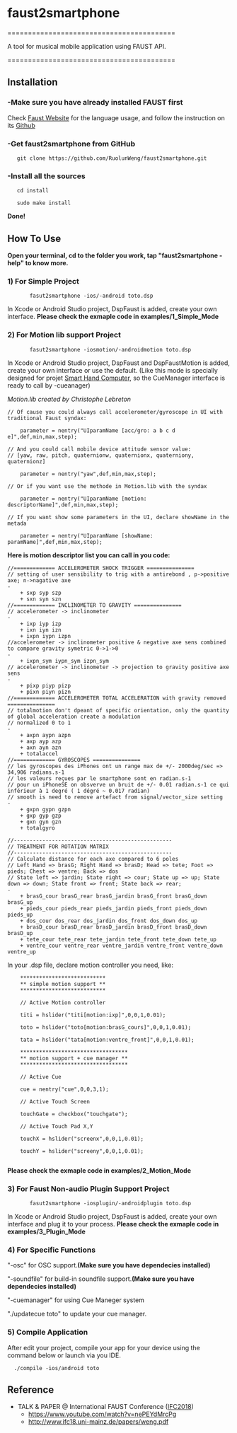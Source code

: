# faust2smartphone


=========================================

A tool for musical mobile application using FAUST API.

=========================================


## Installation

### -Make sure you have already installed FAUST first
Check [Faust Website](https://faust.grame.fr/) for the language usage,
and follow the instruction on its [Github](https://github.com/grame-cncm/faust)

### -Get faust2smartphone from GitHub
`   git clone https://github.com/RuolunWeng/faust2smartphone.git`
 
### -Install all the sources
`   cd install`

`   sudo make install`

**Done!**



## How To Use

**Open your terminal, cd to the folder you work, tap "faust2smartphone -help" to know more.**

### 1) For Simple Project
`       fasut2smartphone -ios/-android toto.dsp`

In Xcode or Android Studio project, DspFaust is added, create your own interface. 
**Please check the exmaple code in examples/1_Simple_Mode**

### 2) For Motion lib support Project
`       fasut2smartphone -iosmotion/-androidmotion toto.dsp`

In Xcode or Android Studio project, DspFaust and DspFaustMotion is added, create your own interface or use the default. 
(Like this mode is specially designed for projet [Smart Hand Computer](https://www.lisilog.com/en/shc-2/), so the CueManager interface is ready to call by -cueanager)

*Motion.lib created by Christophe Lebreton*

>
    
    // Of cause you could always call accelerometer/gyroscope in UI with traditional Faust syndax:

        parameter = nentry("UIparamName [acc/gro: a b c d e]",def,min,max,step);

    // And you could call mobile device attitude sensor value:
    // [yaw, raw, pitch, quaternionw, quaternionx, quaterniony, quaternionz]

        parameter = nentry("yaw",def,min,max,step);

    // Or if you want use the methode in Motion.lib with the syndax

        parameter = nentry("UIparamName [motion: descriptorName]",def,min,max,step);

    // If you want show some parameters in the UI, declare showName in the metada

        parameter = nentry("UIparamName [showName: paramName]",def,min,max,step);

>
**Here is motion descriptor list you can call in you code:**  
>

    //============= ACCELEROMETER SHOCK TRIGGER ===============
	// setting of user sensibility to trig with a antirebond , p->positive axe; n->nagative axe
    - 
        + sxp syp szp
        + sxn syn szn
    //============= INCLINOMETER TO GRAVITY ===============
    // accelerometer -> inclinometer
    - 
        + ixp iyp izp
        + ixn iyn izn
        + ixpn iypn izpn
    //accelerometer -> inclinometer positive & negative axe sens combined to compare gravity symetric 0->1->0
    - 
        + ixpn_sym iypn_sym izpn_sym
	// accelerometer -> inclinometer -> projection to gravity positive axe sens
    - 
        + pixp piyp pizp
        + pixn piyn pizn
    //============= ACCELEROMETER TOTAL ACCELERATION with gravity removed ===============
	// totalmotion don't dpeant of specific orientation, only the quantity of global acceleration create a modulation
	// normalized 0 to 1
    - 
        + axpn aypn azpn
        + axp ayp azp
        + axn ayn azn
        + totalaccel
    //============= GYROSCOPES ===============
	// les gyroscopes des iPhones ont un range max de +/- 2000deg/sec => 34,906 radians.s-1
	// les valeurs reçues par le smartphone sont en radian.s-1
	// pour un iPhoneSE on obsverve un bruit de +/- 0.01 radian.s-1 ce qui inférieur à 1 degré ( 1 dégré ~ 0.017 radian)
	// smooth is need to remove artefact from signal/vector_size setting
    - 
        + gxpn gypn gzpn
        + gxp gyp gzp
        + gxn gyn gzn
        + totalgyro

	//--------------------------------------------------
	// TREATMENT FOR ROTATION MATRIX 
	//--------------------------------------------------
    // Calculate distance for each axe compared to 6 poles
    // Left Hand => brasG; Right Hand => brasD; Head => tete; Foot => pieds; Chest => ventre; Back => dos
    // State left => jardin; State right => cour; State up => up; State down => down; State front => front; State back => rear;
    - 
        + brasG_cour brasG_rear brasG_jardin brasG_front brasG_down brasG_up
        + pieds_cour pieds_rear pieds_jardin pieds_front pieds_down pieds_up
        + dos_cour dos_rear dos_jardin dos_front dos_down dos_up
        + brasD_cour brasD_rear brasD_jardin brasD_front brasD_down brasD_up
        + tete_cour tete_rear tete_jardin tete_front tete_down tete_up
        + ventre_cour ventre_rear ventre_jardin ventre_front ventre_down ventre_up

>

In your .dsp file, declare motion controller you need, like:
```      
    ***************************
    ** simple motion support **
    ***************************

    // Active Motion controller

    titi = hslider("titi[motion:ixp]",0,0,1,0.01);

    toto = hslider("toto[motion:brasG_cours]",0,0,1,0.01);

    tata = hslider("tata[motion:ventre_front]",0,0,1,0.01);
    
    **********************************
    ** motion support + cue manager **
    **********************************
    
    // Active Cue
    
    cue = nentry("cue",0,0,3,1);

    // Active Touch Screen

    touchGate = checkbox("touchgate");

    // Active Touch Pad X,Y

    touchX = hslider("screenx",0,0,1,0.01);

    touchY = hslider("screeny",0,0,1,0.01);
        
```
**Please check the exmaple code in examples/2_Motion_Mode**

### 3) For Faust Non-audio Plugin Support Project
`       fasut2smartphone -iosplugin/-androidplugin toto.dsp`

In Xcode or Android Studio project, DspFaust is added, create your own interface and plug it to your process. 
**Please check the exmaple code in examples/3_Plugin_Mode**

### 4) For Specific Functions

"-osc" for OSC support.**(Make sure you have dependecies installed)**
    
"-soundfile" for build-in soundfile support.**(Make sure you have dependecies installed)**
 
"-cuemanager" for using Cue Maneger system

"./updatecue toto" to update your cue manager.
    
### 5) Compile Application
After edit your project, compile your app for your device using the command below or launch via you IDE.

`   ./compile -ios/android toto `



## Reference

- TALK & PAPER @ International FAUST Conference ([IFC2018](http://www.ifc18.uni-mainz.de/))
    * https://www.youtube.com/watch?v=nePEYdMrcPg
    * http://www.ifc18.uni-mainz.de/papers/weng.pdf

